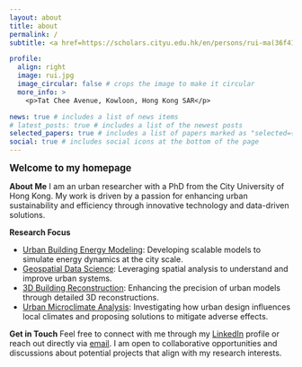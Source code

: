```yaml
---
layout: about
title: about
permalink: /
subtitle: <a href=https://scholars.cityu.edu.hk/en/persons/rui-ma(36f41f38-b914-405b-b5d7-a85246c57403).html>PhD, City University of Hong Kong</a>

profile:
  align: right
  image: rui.jpg
  image_circular: false # crops the image to make it circular
  more_info: >
    <p>Tat Chee Avenue, Kowloon, Hong Kong SAR</p>

news: true # includes a list of news items
# latest_posts: true # includes a list of the newest posts
selected_papers: true # includes a list of papers marked as "selected={true}"
social: true # includes social icons at the bottom of the page
---
```


<!-- Rui’s primary research focuses on the joint simulation and modeling of building energy consumption, urban microclimate dynamics, and energy management at the city scale. Rui’s interests also involve urban morphology, building reconstruction, semantic city 3D models, and digital twins. -->

<big>**Welcome to my homepage**</big>

**About Me**
I am an urban researcher with a PhD from the City University of Hong Kong. My work is driven by a passion for enhancing urban sustainability and efficiency through innovative technology and data-driven solutions.

**Research Focus**
* <u>Urban Building Energy Modeling</u>: Developing scalable   models to simulate energy dynamics at the city scale.
* <u>Geospatial Data Science</u>: Leveraging spatial analysis to understand and improve urban systems.
* <u>3D Building Reconstruction</u>: Enhancing the precision of urban models through detailed 3D reconstructions.
* <u>Urban Microclimate Analysis</u>: Investigating how urban design influences local climates and proposing solutions to mitigate adverse effects.

**Get in Touch**
Feel free to connect with me through my [LinkedIn](https://www.linkedin.com/in/rui-ma-820361163) profile or reach out directly via [email](rui.rz.ma@gmail.com). I am open to collaborative opportunities and discussions about potential projects that align with my research interests.
